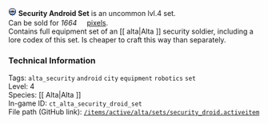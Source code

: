 ![ ](https://raw.githubusercontent.com/Ceterai/Enternia/main/items/active/alta/sets/security_droid.png) **Security Android Set** is an uncommon lvl.4 set.  
Can be sold for *1664* <img src="https://starbounder.org/mediawiki/images/2/21/Pixel.png" width="12" height="16"/> [pixels](https://starbounder.org/Pixel).  
Contains full equipment set of an [[ alta|Alta ]] security soldier, including a lore codex of this set.
Is cheaper to craft this way than separately.

### Technical Information

Tags: `alta_security` `android` `city` `equipment` `robotics` `set`  
Level: 4  
Species: [[ Alta|Alta ]]  
In-game ID: `ct_alta_security_droid_set`  
File path (GitHub link): [`/items/active/alta/sets/security_droid.activeitem`](https://github.com/Ceterai/Enternia/blob/main/items/active/alta/sets/security_droid.activeitem)
